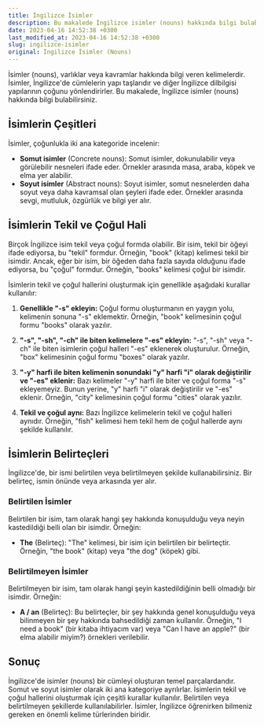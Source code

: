 ```yaml
---
title: İngilizce İsimler
description: Bu makalede İngilizce isimler (nouns) hakkında bilgi bulabilirsiniz.
date: 2023-04-16 14:52:38 +0300
last_modified_at: 2023-04-16 14:52:38 +0300
slug: ingilizce-isimler
original: İngilizce İsimler (Nouns)
---
```

İsimler (nouns), varlıklar veya kavramlar hakkında bilgi veren kelimelerdir. İsimler, İngilizce'de cümlelerin yapı taşlarıdır ve diğer İngilizce dilbilgisi yapılarının çoğunu yönlendirirler. Bu makalede, İngilizce isimler (nouns) hakkında bilgi bulabilirsiniz.

## İsimlerin Çeşitleri

İsimler, çoğunlukla iki ana kategoride incelenir:

- **Somut isimler** (Concrete nouns): Somut isimler, dokunulabilir veya görülebilir nesneleri ifade eder. Örnekler arasında masa, araba, köpek ve elma yer alabilir.
- **Soyut isimler** (Abstract nouns): Soyut isimler, somut nesnelerden daha soyut veya daha kavramsal olan şeyleri ifade eder. Örnekler arasında sevgi, mutluluk, özgürlük ve bilgi yer alır.

## İsimlerin Tekil ve Çoğul Hali

Birçok İngilizce isim tekil veya çoğul formda olabilir. Bir isim, tekil bir öğeyi ifade ediyorsa, bu "tekil" formdur. Örneğin, "book" (kitap) kelimesi tekil bir isimdir. Ancak, eğer bir isim, bir öğeden daha fazla sayıda olduğunu ifade ediyorsa, bu "çoğul" formdur. Örneğin, "books" kelimesi çoğul bir isimdir.

İsimlerin tekil ve çoğul hallerini oluşturmak için genellikle aşağıdaki kurallar kullanılır:

1. **Genellikle "-s" ekleyin:** Çoğul formu oluşturmanın en yaygın yolu, kelimenin sonuna "-s" eklemektir. Örneğin, "book" kelimesinin çoğul formu "books" olarak yazılır.

2. **"-s", "-sh", "-ch" ile biten kelimelere "-es" ekleyin:** "-s", "-sh" veya "-ch" ile biten isimlerin çoğul halleri "-es" eklenerek oluşturulur. Örneğin, "box" kelimesinin çoğul formu "boxes" olarak yazılır.

3. **"-y" harfi ile biten kelimenin sonundaki "y" harfi "i" olarak değiştirilir ve "-es" eklenir:** Bazı kelimeler "-y" harfi ile biter ve çoğul forma "-s" ekleyemeyiz. Bunun yerine, "y" harfi "i" olarak değiştirilir ve "-es" eklenir. Örneğin, "city" kelimesinin çoğul formu "cities" olarak yazılır.

4. **Tekil ve çoğul aynı:** Bazı İngilizce kelimelerin tekil ve çoğul halleri aynıdır. Örneğin, "fish" kelimesi hem tekil hem de çoğul hallerde aynı şekilde kullanılır.

## İsimlerin Belirteçleri

İngilizce'de, bir ismi belirtilen veya belirtilmeyen şekilde kullanabilirsiniz. Bir belirteç, ismin önünde veya arkasında yer alır.

### Belirtilen İsimler

Belirtilen bir isim, tam olarak hangi şey hakkında konuşulduğu veya neyin kastedildiği belli olan bir isimdir. Örneğin:

- **The** (Belirteç): "The" kelimesi, bir isim için belirtilen bir belirteçtir. Örneğin, "the book" (kitap) veya "the dog" (köpek) gibi.

### Belirtilmeyen İsimler

Belirtilmeyen bir isim, tam olarak hangi şeyin kastedildiğinin belli olmadığı bir isimdir. Örneğin:

- **A / an** (Belirteç): Bu belirteçler, bir şey hakkında genel konuşulduğu veya bilinmeyen bir şey hakkında bahsedildiği zaman kullanılır. Örneğin, "I need a book" (bir kitaba ihtiyacım var) veya "Can I have an apple?" (bir elma alabilir miyim?) örnekleri verilebilir.

## Sonuç

İngilizce'de isimler (nouns) bir cümleyi oluşturan temel parçalardandır. Somut ve soyut isimler olarak iki ana kategoriye ayrılırlar. İsimlerin tekil ve çoğul hallerini oluşturmak için çeşitli kurallar kullanılır. Belirtilen veya belirtilmeyen şekillerde kullanılabilirler. İsimler, İngilizce öğrenirken bilmeniz gereken en önemli kelime türlerinden biridir.